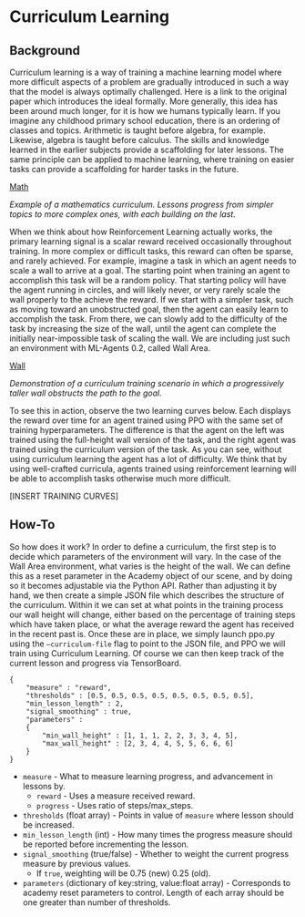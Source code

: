 # Curriculum Learning

## Background

Curriculum learning is a way of training a machine learning model where more difficult 
aspects of a problem are gradually introduced in such a way that the model is always 
optimally challenged. Here is a link to the original paper which introduces the ideal 
formally. More generally, this idea has been around much longer, for it is how we humans 
typically learn. If you imagine any childhood primary school education, there is an 
ordering of classes and topics. Arithmetic is taught before algebra, for example. 
Likewise, algebra is taught before calculus. The skills and knowledge learned in the 
earlier subjects provide a scaffolding for later lessons. The same principle can be 
applied to machine learning, where training on easier tasks can provide a scaffolding 
for harder tasks in the future. 

[Math](../images/math.png)

_Example of a mathematics curriculum. Lessons progress from simpler topics to more 
complex ones, with each building on the last._

When we think about how Reinforcement Learning actually works, the primary learning 
signal is a scalar reward received occasionally throughout training. In more complex 
or difficult tasks, this reward can often be sparse, and rarely achieved. For example, 
imagine a task in which an agent needs to scale a wall to arrive at a goal. The starting 
point when training an agent to accomplish this task will be a random policy. That 
starting policy will have the agent running in circles, and will likely never, or very 
rarely scale the wall properly to the achieve the reward. If we start with a simpler 
task, such as moving toward an unobstructed goal, then the agent can easily learn to 
accomplish the task. From there, we can slowly add to the difficulty of the task by 
increasing the size of the wall, until the agent can complete the initially 
near-impossible task of scaling the wall. We are including just such an environment with 
ML-Agents 0.2, called Wall Area.

[Wall](../images/curriculum.png)

_Demonstration of a curriculum training scenario in which a progressively taller wall 
obstructs the path to the goal._
 
To see this in action, observe the two learning curves below. Each displays the reward 
over time for an agent trained using PPO with the same set of training hyperparameters. 
The difference is that the agent on the left was trained using the full-height wall 
version of the task, and the right agent was trained using the curriculum version of 
the task. As you can see, without using curriculum learning the agent has a lot of 
difficulty. We think that by using well-crafted curricula, agents trained using 
reinforcement learning will be able to accomplish tasks otherwise much more difficult. 
 
[INSERT TRAINING CURVES]

## How-To
 
So how does it work? In order to define a curriculum, the first step is to decide which 
parameters of the environment will vary. In the case of the Wall Area environment, what 
varies is the height of the wall. We can define this as a reset parameter in the Academy 
object of our scene, and by doing so it becomes adjustable via the Python API. Rather 
than adjusting it by hand, we then create a simple JSON file which describes the 
structure of the curriculum. Within it we can set at what points in the training process 
our wall height will change, either based on the percentage of training steps which have 
taken place, or what the average reward the agent has received in the recent past is. 
Once these are in place, we simply launch ppo.py using the `–curriculum-file` flag to 
point to the JSON file, and PPO we will train using Curriculum Learning. Of course we can 
then keep track of the current lesson and progress via TensorBoard.


```
{
    "measure" : "reward",
    "thresholds" : [0.5, 0.5, 0.5, 0.5, 0.5, 0.5, 0.5, 0.5],
    "min_lesson_length" : 2,
    "signal_smoothing" : true, 
    "parameters" : 
    {
        "min_wall_height" : [1, 1, 1, 2, 2, 3, 3, 4, 5],
        "max_wall_height" : [2, 3, 4, 4, 5, 5, 6, 6, 6]
    }
}
```

* `measure` - What to measure learning progress, and advancement in lessons by.
    * `reward` - Uses a measure received reward. 
    * `progress` - Uses ratio of steps/max_steps.
* `thresholds` (float array) - Points in value of `measure` where lesson should be increased.
* `min_lesson_length` (int) - How many times the progress measure should be reported before 
incrementing the lesson.
* `signal_smoothing` (true/false) - Whether to weight the current progress measure by previous values.
    * If `true`, weighting will be 0.75 (new) 0.25 (old).
* `parameters` (dictionary of key:string, value:float array) - Corresponds to academy reset parameters to control. Length of each array
should be one greater than number of thresholds.